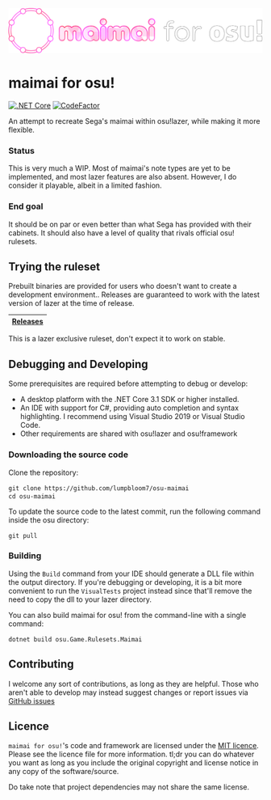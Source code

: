 ![maimai for osu!](assets/logov2.png)

# maimai for osu!
[![.NET Core](https://github.com/LumpBloom7/osu-maimai/workflows/.NET%20Core/badge.svg)](https://github.com/LumpBloom7/osu-maimai/actions?query=workflow%3A%22.NET+Core%22) [![CodeFactor](https://www.codefactor.io/repository/github/lumpbloom7/osu-maimai/badge)](https://www.codefactor.io/repository/github/lumpbloom7/osu-maimai)

An attempt to recreate Sega's maimai within osu!lazer, while making it more flexible.


### Status

This is very much a WIP. Most of maimai's note types are yet to be implemented, and most lazer features are also absent. However, I do consider it playable, albeit in a limited fashion.

### End goal

It should be on par or even better than what Sega has provided with their cabinets. It should also have a level of quality that rivals official osu! rulesets.

## Trying the ruleset

Prebuilt binaries are provided for users who doesn't want to create a development environment.. Releases are guaranteed to work with the latest version of lazer at the time of release.

| [Releases](https://github.com/lumpbloom7/osu-maimai/releases/) |
| ---- |

This is a lazer exclusive ruleset, don't expect it to work on stable.

## Debugging and Developing

Some prerequisites are required before attempting to debug or develop:

* A desktop platform with the .NET Core 3.1 SDK or higher installed.
* An IDE with support for C#, providing auto completion and syntax highlighting. I recommend using Visual Studio 2019 or Visual Studio Code.
* Other requirements are shared with osu!lazer and osu!framework

### Downloading the source code
Clone the repository:
```
git clone https://github.com/lumpbloom7/osu-maimai
cd osu-maimai
```
To update the source code to the latest commit, run the following command inside the osu directory:
```
git pull
```

### Building
Using the `Build` command from your IDE should generate a DLL file within the output directory. If you're debugging or developing, it is a bit more convenient to run the `VisualTests` project instead since that'll remove the need to copy the dll to your lazer directory.

You can also build maimai for osu! from the command-line with a single command:
```
dotnet build osu.Game.Rulesets.Maimai
```

## Contributing

I welcome any sort of contributions, as long as they are helpful. Those who aren't able to develop may instead suggest changes or report issues via [GitHub issues](https://github.com/lumpbloom7/osu-maimai/issues)

## Licence
`maimai for osu!`'s code and framework are licensed under the [MIT licence](https://opensource.org/licenses/MIT). Please see the licence file for more information. tl;dr you can do whatever you want as long as you include the original copyright and license notice in any copy of the software/source.

Do take note that project dependencies may not share the same license.